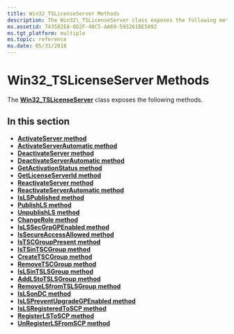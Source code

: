 ```yaml
---
title: Win32_TSLicenseServer Methods
description: The Win32\_TSLicenseServer class exposes the following methods.
ms.assetid: 743582EA-6D2F-48C5-AA69-593261BE5892
ms.tgt_platform: multiple
ms.topic: reference
ms.date: 05/31/2018
---
```


# Win32\_TSLicenseServer Methods

The [**Win32\_TSLicenseServer**](win32-tslicenseserver.md) class exposes the following methods.

## In this section

-   [**ActivateServer method**](activateserver-win32-tslicenseserver.md)
-   [**ActivateServerAutomatic method**](activateserverautomatic-win32-tslicenseserver.md)
-   [**DeactivateServer method**](deactivateserver-win32-tslicenseserver.md)
-   [**DeactivateServerAutomatic method**](deactivateserverautomatic-win32-tslicenseserver.md)
-   [**GetActivationStatus method**](getactivationstatus-win32-tslicenseserver.md)
-   [**GetLicenseServerId method**](getlicenseserverid-win32-tslicenseserver.md)
-   [**ReactivateServer method**](reactivateserver-win32-tslicenseserver.md)
-   [**ReactivateServerAutomatic method**](reactivateserverautomatic-win32-tslicenseserver.md)
-   [**IsLSPublished method**](islspublished-win32-tslicenseserver.md)
-   [**PublishLS method**](publishls-win32-tslicenseserver.md)
-   [**UnpublishLS method**](unpublishls-win32-tslicenseserver.md)
-   [**ChangeRole method**](changerole-win32-tslicenseserver.md)
-   [**IsLSSecGrpGPEnabled method**](islssecgrpgpenabled-win32-tslicenseserver.md)
-   [**IsSecureAccessAllowed method**](issecureaccessallowed-win32-tslicenseserver.md)
-   [**IsTSCGroupPresent method**](istscgrouppresent-win32-tslicenseserver.md)
-   [**IsTSinTSCGroup method**](istsintscgroup-win32-tslicenseserver.md)
-   [**CreateTSCGroup method**](createtscgroup-win32-tslicenseserver.md)
-   [**RemoveTSCGroup method**](removetscgroup-win32-tslicenseserver.md)
-   [**IsLSinTSLSGroup method**](islsintslsgroup-win32-tslicenseserver.md)
-   [**AddLStoTSLSGroup method**](addlstotslsgroup-win32-tslicenseserver.md)
-   [**RemoveLSfromTSLSGroup method**](removelsfromtslsgroup-win32-tslicenseserver.md)
-   [**IsLSonDC method**](islsondc-win32-tslicenseserver.md)
-   [**IsLSPreventUpgradeGPEnabled method**](islspreventupgradegpenabled-win32-tslicenseserver.md)
-   [**IsLSRegisteredToSCP method**](win32-tslicenseserver-islsregisteredtoscp.md)
-   [**RegisterLSToSCP method**](win32-tslicenseserver-registerlstoscp.md)
-   [**UnRegisterLSFromSCP method**](win32-tslicenseserver-unregisterlsfromscp.md)

 

 




